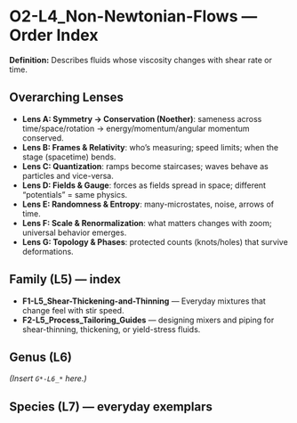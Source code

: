 # O2-L4_Non-Newtonian-Flows — Order Index
**Definition:** Describes fluids whose viscosity changes with shear rate or time.

## Overarching Lenses

- **Lens A: Symmetry -> Conservation (Noether)**: sameness across time/space/rotation → energy/momentum/angular momentum conserved.
- **Lens B: Frames & Relativity**: who’s measuring; speed limits; when the stage (spacetime) bends.
- **Lens C: Quantization**: ramps become staircases; waves behave as particles and vice-versa.
- **Lens D: Fields & Gauge**: forces as fields spread in space; different “potentials” = same physics.
- **Lens E: Randomness & Entropy**: many-microstates, noise, arrows of time.
- **Lens F: Scale & Renormalization**: what matters changes with zoom; universal behavior emerges.
- **Lens G: Topology & Phases**: protected counts (knots/holes) that survive deformations.

## Family (L5) — index
- **F1-L5_Shear-Thickening-and-Thinning** — Everyday mixtures that change feel with stir speed.
- **F2-L5_Process_Tailoring_Guides** — designing mixers and piping for shear-thinning, thickening, or yield-stress fluids.
## Genus (L6)
_(Insert `G*-L6_*` here.)_

## Species (L7) — everyday exemplars

